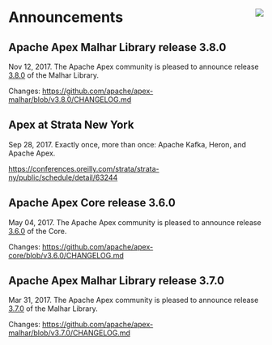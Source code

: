 # Announcements <a  href="https://www.apache.org/events/current-event.html"><img style="float:right" src="https://www.apache.org/events/current-event-234x60.png"/></a>

## Apache Apex Malhar Library release 3.8.0

Nov 12, 2017.  The Apache Apex community is pleased to announce release [3.8.0](/downloads.html) of the Malhar Library.

Changes: https://github.com/apache/apex-malhar/blob/v3.8.0/CHANGELOG.md


## Apex at Strata New York

Sep 28, 2017. Exactly once, more than once: Apache Kafka, Heron, and Apache Apex.

https://conferences.oreilly.com/strata/strata-ny/public/schedule/detail/63244

## Apache Apex Core release 3.6.0

May 04, 2017.  The Apache Apex community is pleased to announce release [3.6.0](/downloads.html) of the Core.

Changes: https://github.com/apache/apex-core/blob/v3.6.0/CHANGELOG.md

## Apache Apex Malhar Library release 3.7.0

Mar 31, 2017.  The Apache Apex community is pleased to announce release [3.7.0](/downloads.html) of the Malhar Library.

Changes: https://github.com/apache/apex-malhar/blob/v3.7.0/CHANGELOG.md

